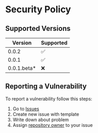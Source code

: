 # Security Policy

## Supported Versions

| Version     | Supported          |
|-------------|--------------------|
| 0.0.2       | :white_check_mark: |
| 0.0.1       | :white_check_mark: |
| 0.0.1.beta* | :x:                |

## Reporting a Vulnerability

To report a vulnerability follow this steps:
1. Go to [Issues](https://github.com/stbestichhh/stlib-utils/issues)
2. Create new issue with template
3. Write down about problem
4. Assign [repository owner](https://github.com/stbestichhh) to your issue
